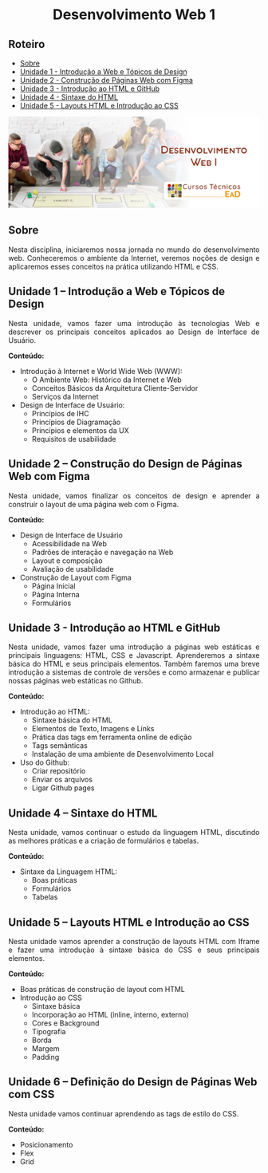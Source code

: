 <h1 align="center">
  Desenvolvimento Web 1
</h1>

## Roteiro

<ul>
  <li>
    <a href="#sobre">Sobre</a>
  </li>
  <li>
    <a href="#unidade-1--introdução-a-web-e-tópicos-de-design">Unidade 1 - Introdução a Web e Tópicos de Design</a>
  </li>
  <li>
    <a href="#unidade-2--construção-do-design-de-páginas-web-com-figma">Unidade 2 - Construção de Páginas Web com Figma</a>
  </li>
  <li>
    <a href="#unidade-3---introdução-ao-html-e-github">Unidade 3 - Introdução ao HTML e GitHub</a>
  </li>
  <li>
    <a href="#unidade-4--sintaxe-do-html">Unidade 4 - Sintaxe do HTML</a>
  </li>
  <li>
    <a href="#unidade-5--layouts-html-e-introdução-ao-css">Unidade 5 - Layouts HTML e Introdução ao CSS</a>
  </li>
</ul>

![Banner de Apresentação do Repositório da Disciplina de Desenvolvimento Web 1 do Curso Técnico em Informática para Internet do IFCE.](.github/Banner.jpg)

## Sobre

<p align="justify">
  Nesta disciplina, iniciaremos nossa jornada no mundo do desenvolvimento web. Conheceremos o ambiente da Internet, veremos noções de design e aplicaremos esses conceitos na prática utilizando HTML e CSS.
</p>

## Unidade 1 – Introdução a Web e Tópicos de Design

<p align="justify">
  Nesta unidade, vamos fazer uma introdução às tecnologias Web e descrever os principais conceitos aplicados ao Design de Interface de Usuário.
</p>

**Conteúdo:**

- Introdução à Internet e World Wide Web (WWW):
  - O Ambiente Web: Histórico da Internet e Web
  - Conceitos Básicos da Arquitetura Cliente-Servidor
  - Serviços da Internet
- Design de Interface de Usuário:
  - Princípios de IHC
  - Princípios de Diagramação
  - Princípios e elementos da UX
  - Requisitos de usabilidade

## Unidade 2 – Construção do Design de Páginas Web com Figma

<p align="justify">
  Nesta unidade, vamos finalizar os conceitos de design e aprender a construir o layout de uma página web com o Figma.
</p>

**Conteúdo:**

- Design de Interface de Usuário
  - Acessibilidade na Web
  - Padrões de interação e navegação na Web
  - Layout e composição
  - Avaliação de usabilidade
- Construção de Layout com Figma
  - Página Inicial
  - Página Interna
  - Formulários

## Unidade 3 - Introdução ao HTML e GitHub

<p align="justify">
  Nesta unidade, vamos fazer uma introdução a páginas web estáticas e principais linguagens: HTML, CSS e Javascript. Aprenderemos a sintaxe básica do HTML e seus principais elementos. Também faremos uma breve introdução a sistemas de controle de versões e como armazenar e publicar nossas páginas web estáticas no Github.
</p>

**Conteúdo:**

- Introdução ao HTML:
  - Sintaxe básica do HTML
  - Elementos de Texto, Imagens e Links
  - Prática das tags em ferramenta online de edição
  - Tags semânticas
  - Instalação de uma ambiente de Desenvolvimento Local
- Uso do Github:
  - Criar repositório
  - Enviar os arquivos
  - Ligar Github pages

## Unidade 4 – Sintaxe do HTML

<p align="justify">
  Nesta unidade, vamos continuar o estudo da linguagem HTML, discutindo as melhores práticas e a criação de formulários e tabelas.
</p>

**Conteúdo:**

- Sintaxe da Linguagem HTML:
  - Boas práticas
  - Formulários
  - Tabelas

## Unidade 5 – Layouts HTML e Introdução ao CSS

<p align="justify">
  Nesta unidade vamos aprender a construção de layouts HTML com Iframe e fazer uma introdução à sintaxe básica do CSS e seus principais elementos.
</p>

**Conteúdo:**

- Boas práticas de construção de layout com HTML
- Introdução ao CSS
  - Sintaxe básica
  - Incorporação ao HTML (inline, interno, externo)
  - Cores e Background
  - Tipografia
  - Borda
  - Margem
  - Padding

## Unidade 6 – Definição do Design de Páginas Web com CSS

<p align="justify">
  Nesta unidade vamos continuar aprendendo as tags de estilo do CSS.
</p>

**Conteúdo:**

- Posicionamento
- Flex
- Grid
